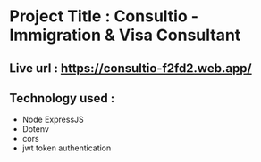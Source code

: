 # Project Title : Consultio - Immigration & Visa Consultant
## Live url : https://consultio-f2fd2.web.app/

## Technology used : 
* Node ExpressJS
* Dotenv 
* cors 
* jwt token authentication 
